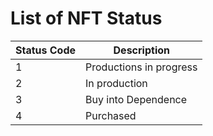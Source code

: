 # List of NFT Status

|  Status Code      | Description              |
| ----------------- | ------------------------ |
|  1                |  Productions in progress |
|  2                |  In production   　　     |
|  3                |  Buy into Dependence     |
|  4                |  Purchased               |
